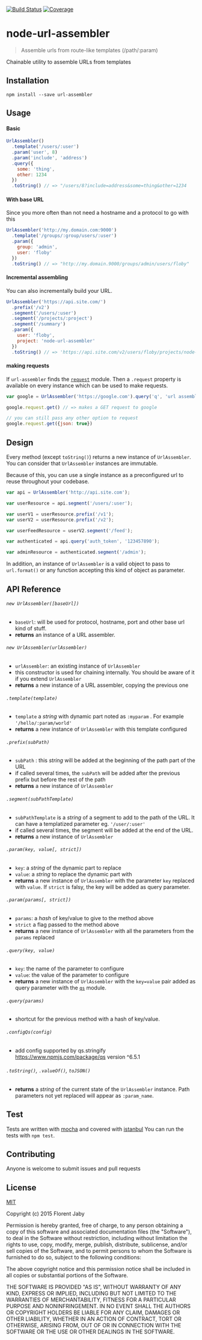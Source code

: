 [![Build Status][travis-image]][travis-url] [![Coverage][coveralls-image]][coveralls-url]

node-url-assembler
==================

> Assemble urls from route-like templates (/path/:param) 

Chainable utility to assemble URLs from templates

Installation
------------

    npm install --save url-assembler

Usage
-----

#### Basic

```javascript
UrlAssembler()
  .template('/users/:user')
  .param('user', 8)
  .param('include', 'address')
  .query({
    some: 'thing',
    other: 1234
  })
  .toString() // => "/users/8?include=address&some=thing&other=1234
```

#### With base URL

Since you more often than not need a hostname and a protocol to go with this

```javascript
UrlAssembler('http://my.domain.com:9000')
  .template('/groups/:group/users/:user')
  .param({
    group: 'admin',
    user: 'floby'
  })
  .toString() // => "http://my.domain.9000/groups/admin/users/floby"
```

#### Incremental assembling

You can also incrementally build your URL.

```javascript
UrlAssembler('https://api.site.com/')
  .prefix('/v2')
  .segment('/users/:user')
  .segment('/projects/:project')
  .segment('/summary')
  .param({
    user: 'floby',
    project: 'node-url-assembler'
  })
  .toString() // => 'https://api.site.com/v2/users/floby/projects/node-url-assembler/summary'
```

#### making requests

If `url-assembler` finds the [`request`](npmjs.com/package/request) module. Then a `.request` property
is available on every instance which can be used to make requests.

```javascript
var google = UrlAssembler('https://google.com').query('q', 'url assembler');

google.request.get() // => makes a GET request to google

// you can still pass any other option to request
google.request.get({json: true})
```

Design
------

Every method (except `toString()`) returns a new instance of `UrlAssembler`. You can
consider that `UrlAssembler` instances are immutable.

Because of this, you can use a single instance as a preconfigured url to reuse throughout your codebase.

```javascript
var api = UrlAssembler('http://api.site.com');

var userResource = api.segment('/users/:user');

var userV1 = userResource.prefix('/v1');
var userV2 = userResource.prefix('/v2');

var userFeedResource = userV2.segment('/feed');

var authenticated = api.query('auth_token', '123457890');

var adminResource = authenticated.segment('/admin');
```

In addition, an instance of `UrlAssembler` is a valid object to pass
to `url.format()` or any function accepting this kind of object as
parameter.


API Reference
-------------

###### `new UrlAssembler([baseUrl])`
- `baseUrl`: will be used for protocol, hostname, port and other base url kind of stuff.
- **returns** an instance of a URL assembler.

###### `new UrlAssembler(urlAssembler)`
- `urlAssembler`: an existing instance of `UrlAssembler`
- this constructor is used for chaining internally. You should be aware of it if you extend `UrlAssembler`
- **returns** a new instance of a URL assembler, copying the previous one

###### `.template(template)`
- `template` a *string* with dynamic part noted as `:myparam` . For example `'/hello/:param/world'`
- **returns** a new instance of `UrlAssembler` with this template configured

###### `.prefix(subPath)`
- `subPath` : this *string* will be added at the beginning of the path part of the URL
- if called several times, the `subPath` will be added after the previous prefix but before the rest of the path
- **returns** a new instance of `UrlAssembler`

###### `.segment(subPathTemplate)`
- `subPathTemplate` is a *string* of a segment to add to the path of the URL. It can have a templatized parameter eg. `'/user/:user'`
- if called several times, the segment will be added at the end of the URL.
- **returns** a new instance of `UrlAssembler`

###### `.param(key, value[, strict])`
- `key`: a *string* of the dynamic part to replace
- `value`: a *string* to replace the dynamic part with
- **returns** a new instance of `UrlAssembler` with the parameter `key` replaced with `value`.
If `strict` is falsy, the key will be added as query parameter.

###### `.param(params[, strict])`
- `params`: a *hash* of key/value to give to the method above
- `strict` a flag passed to the method above
- **returns** a new instance of `UrlAssembler` with all the parameters from the `params` replaced

###### `.query(key, value)`
- `key`: the name of the parameter to configure
- `value`: the value of the parameter to configure
- **returns** a new instance of `UrlAssembler` with the `key=value` pair added as
query parameter with the [`qs`](https://www.npmjs.com/package/qs) module.

###### `.query(params)`
- shortcut for the previous method with a hash of key/value.

###### `.configQs(config)`

- add config supported by qs.stringify https://www.npmjs.com/package/qs version ^6.5.1


###### `.toString()`, `.valueOf()`, `toJSON()`
- **returns** a *string* of the current state of the `UrlAssembler` instance. Path parameters not yet replaced will appear as `:param_name`.

Test
----

Tests are written with [mocha][mocha-url] and covered with [istanbul][istanbul-url]
You can run the tests with `npm test`.

Contributing
------------

Anyone is welcome to submit issues and pull requests


License
-------

[MIT](http://opensource.org/licenses/MIT)

Copyright (c) 2015 Florent Jaby

Permission is hereby granted, free of charge, to any person obtaining a copy of this software and associated documentation files (the "Software"), to deal in the Software without restriction, including without limitation the rights to use, copy, modify, merge, publish, distribute, sublicense, and/or sell copies of the Software, and to permit persons to whom the Software is furnished to do so, subject to the following conditions:

The above copyright notice and this permission notice shall be included in all copies or substantial portions of the Software.

THE SOFTWARE IS PROVIDED "AS IS", WITHOUT WARRANTY OF ANY KIND, EXPRESS OR IMPLIED, INCLUDING BUT NOT LIMITED TO THE WARRANTIES OF MERCHANTABILITY, FITNESS FOR A PARTICULAR PURPOSE AND NONINFRINGEMENT. IN NO EVENT SHALL THE AUTHORS OR COPYRIGHT HOLDERS BE LIABLE FOR ANY CLAIM, DAMAGES OR OTHER LIABILITY, WHETHER IN AN ACTION OF CONTRACT, TORT OR OTHERWISE, ARISING FROM, OUT OF OR IN CONNECTION WITH THE SOFTWARE OR THE USE OR OTHER DEALINGS IN THE SOFTWARE.


[travis-image]: http://img.shields.io/travis/Floby/node-url-assembler/master.svg?style=flat
[travis-url]: https://travis-ci.org/Floby/node-url-assembler
[coveralls-image]: http://img.shields.io/coveralls/Floby/node-url-assembler/master.svg?style=flat
[coveralls-url]: https://coveralls.io/r/Floby/node-url-assembler
[mocha-url]: https://github.com/visionmedia/mocha
[istanbul-url]: https://github.com/gotwarlost/istanbul
